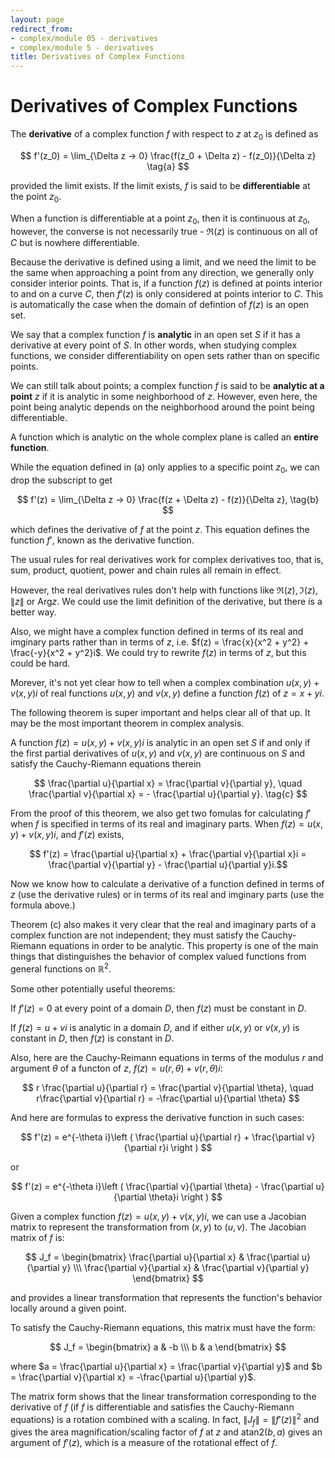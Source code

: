 ```yaml
---
layout: page
redirect_from:
- complex/module 05 - derivatives
- complex/module 5 - derivatives
title: Derivatives of Complex Functions
---
```


# Derivatives of Complex Functions

The **derivative** of a complex function $f$ with respect to $z$ at $z_0$ is defined as

$$ f'(z_0) = \lim_{\Delta z -> 0} \frac{f(z_0 + \Delta z) - f(z_0)}{\Delta z} \tag{a} $$

provided the limit exists. If the limit exists, $f$ is said to be **differentiable** at the point $z_0$.

When a function is differentiable at a point $z_0$, then it is continuous at $z_0$, however, the converse is not necessarily true - $\Re{(z)}$ is continuous on all of $C$ but is nowhere differentiable.

Because the derivative is defined using a limit, and we need the limit to be the same when approaching a point from any direction, we generally only consider interior points. That is, if a function $f(z)$ is defined at points interior to and on a curve $C$, then $f'(z)$ is only considered at points interior to $C$. This is automatically the case when the domain of defintion of $f(z)$ is an open set.

We say that a complex function $f$ is **analytic** in an open set $S$ if it has a derivative at every point of $S$. In other words, when studying complex functions, we consider differentiability on open sets rather than on specific points.

We can still talk about points; a complex function $f$ is said to be **analytic at a point** $z$ if it is analytic in some neighborhood of $z$. However, even here, the point being analytic depends on the neighborhood around the point being differentiable.

A function which is analytic on the whole complex plane is called an **entire function**.

While the equation defined in (a) only applies to a specific point $z_0$, we can drop the subscript to get

$$ f'(z) = \lim_{\Delta z -> 0} \frac{f(z + \Delta z) - f(z)}{\Delta z}, \tag{b} $$

which defines the derivative of $f$ at the point $z$. This equation defines the function $f'$, known as the derivative function.

The usual rules for real derivatives work for complex derivatives too, that is, sum, product, quotient, power and chain rules all remain in effect.

However, the real derivatives rules don't help with functions like $\Re{(z)}, \Im{(z)}, \|z\|$ or $\text{Arg}{z}.$ We could use the limit definition of the derivative, but there is a better way.

Also, we might have a complex function defined in terms of its real and imginary parts rather than in terms of $z$, i.e. $f(z) = \frac{x}{x^2 + y^2} + \frac{-y}{x^2 + y^2}i$. We could try to rewrite $f(z)$ in terms of $z$, but this could be hard.

Morever, it's not yet clear how to tell when a complex combination $u(x,y) + v(x,y)i$ of real functions $u(x,y)$ and $v(x,y)$ define a function $f(z)$ of $z = x + yi$.

The following theorem is super important and helps clear all of that up. It may be the most important theorem in complex analysis.

A function $f(z) = u(x,y) + v(x,y)i$ is analytic in an open set $S$ if and only if the first partial derivatives of $u(x,y)$ and $v(x,y)$ are continuous on $S$ and satisfy the Cauchy-Riemann equations therein

$$ \frac{\partial u}{\partial x} = \frac{\partial v}{\partial y}, \quad \frac{\partial v}{\partial x} = - \frac{\partial u}{\partial y}. \tag{c} $$

From the proof of this theorem, we also get two fomulas for calculating $f'$ when $f$ is specified in terms of its real and imaginary parts. When $f(z) = u(x,y) + v(x,y)i$, and $f'(z)$ exists,

$$ f'(z) = \frac{\partial u}{\partial x} + \frac{\partial v}{\partial x}i = \frac{\partial v}{\partial y} - \frac{\partial u}{\partial y}i.$$

Now we know how to calculate a derivative of a function defined in terms of $z$ (use the derivative rules) or in terms of its real and imginary parts (use the formula above.)

Theorem (c) also makes it very clear that the real and imaginary parts of a complex function are not independent; they must satisfy the Cauchy-Riemann equations in order to be analytic. This property is one of the main things that distinguishes the behavior of complex valued functions from general functions on $\mathbb{R}^2$.

Some other potentially useful theorems:

If $f'(z) = 0$ at every point of a domain $D$, then $f(z)$ must be constant in $D$.

If $f(z) = u + vi$ is analytic in a domain $D$, and if either $u(x,y)$ or $v(x,y)$ is constant in $D$, then $f(z)$ is constant in $D$.

Also, here are the Cauchy-Reimann equations in terms of the modulus $r$ and argument $\theta$ of a functon of $z$, $f(z) = u(r,\theta) + v(r,\theta)i$:

$$ r \frac{\partial u}{\partial r} = \frac{\partial v}{\partial \theta}, \quad r\frac{\partial v}{\partial r} = -\frac{\partial u}{\partial \theta} $$

And here are formulas to express the derivative function in such cases:


$$ f'(z) = e^{-\theta i}\left ( \frac{\partial u}{\partial r} + \frac{\partial v}{\partial r}i \right ) $$

or

$$ f'(z) = e^{-\theta i}\left ( \frac{\partial v}{\partial \theta} - \frac{\partial u}{\partial \theta}i \right ) $$

Given a complex function $f(z) = u(x,y) + v(x,y)i$, we can use a Jacobian matrix to represent the transformation from $(x,y)$ to $(u,v)$. The Jacobian matrix of $f$ is:

$$ J_f = \begin{bmatrix} \frac{\partial u}{\partial x} & \frac{\partial u}{\partial y} \\\ \frac{\partial v}{\partial x} & \frac{\partial v}{\partial y} \end{bmatrix} $$

and provides a linear transformation that represents the function's behavior locally around a given point.

To satisfy the Cauchy-Riemann equations, this matrix must have the form:

$$ J_f = \begin{bmatrix} a & -b \\\ b & a \end{bmatrix} $$

where $a = \frac{\partial u}{\partial x} = \frac{\partial v}{\partial y}$ and $b = \frac{\partial v}{\partial x} = -\frac{\partial u}{\partial y}$.

The matrix form shows that the linear transformation corresponding to the derivative of $f$ (if $f$ is differentiable and satisfies the Cauchy-Riemann equations) is a rotation combined with a scaling. In fact, $\|J_f\| = \|f'(z)\|^2$ and gives the area magnification/scaling factor of $f$ at $z$ and $\text{atan2}(b,a)$ gives an argument of $f'(z)$, which is a measure of the rotational effect of $f$.


